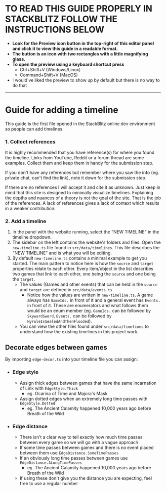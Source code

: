 # **TO READ THIS GUIDE PROPERLY IN STACKBLITZ FOLLOW THE INSTRUCTIONS BELOW**

- **Look for the Preview icon button in the top-right of this editor panel and click it to view this guide in a readable format.**
- **The button is an icon with two rectangles with a little magnifying glass.**
- **To open the preview using a keyboard shortcut press**
  -  Ctrl+Shift+V (Windows/Linux)
  -  Command+Shift+V (MacOS)
- I would've liked the preview to show up by default but there is no way to do that

---

# Guide for adding a timeline

This guide is the first file opened in the StackBlitz online dev environment so people can add timelines.

### 1. Collect references
It is highly recommended that you have reference(s) for where you found the timeline. Links from YouTube, Reddit or a forum thread are some examples.  Collect them and keep them in handy for the submission step. 

If you don't have any references but remember where you saw the info (eg. private chat, can't find the link), note it down for the submission step.

If there are no references I will accept it and cite it as unknown. Just keep in mind that this site is designed to minimally visualize timelines. Explaining the depths and nuances of a theory is not the goal of the site. That is the job of the references. A lack of references gives a lack of context which results in a weaker contribution.

### 2. Add a timeline

1. In the panel with the website running, select the "NEW TIMELINE" in the timeline dropdown.
2. The sidebar on the left contains the website's folders and files. Open the `new-timeline.ts` file found in `src/data/timelines`. This file describes the "NEW TIMELINE" and is what you will be editing.
3. By default `new-timeline.ts` contains a minimal example to get you started. The main pattern to notice here is how the `source` and `target` properties relate to each other. Every item/object in the list describes two games that link to each other, one being the `source` and one being the `target`.
   - The values (Games and other events) that can be held in the `source` and `target` are defined in `src/data/events.ts`
     - Notice how the values are written in `new-timeline.ts`. A game always has `GameIds.` in front of it and a general event has `Events.` in front of it. These are enumerators and what follows them would be an enum member (eg. `GameIds.` can be followed by `SkywardSword`, `Events.` can be followed by `HyruleIsSealedAndThenFlooded`).
   - You can view the other files found under `src/data/timelines` to understand how the existing timelines in this project work.
<!-- 2. Add a new `<your-timeline-name>.ts` file in the `/timelines` folder
1. A timeline is made of a list of  -->

## Decorate edges between games
By importing `edge-decor.ts` into your timeline file you can assign:
- ### Edge style
  - Assign thick edges between games that have the same incarnation of Link with `EdgeStyle.Thick`
    - eg. Ocarina of Time and Majora's Mask
  - Assign dotted edges when an extremely long time passes with `EdgeStyle.Dotted`
    - eg. The Ancient Calamity happened 10,000 years ago before Breath of the Wild
- ### Edge distance
  - There isn't a clear way to tell exactly how much time passes between every game so we will go with a vague approach
  - If some time passes between games and there is no event placed between them use `EdgeDistance.SomeTimePasses`
  - If an obviously long time passes between games use `EdgeDistance.ALongTimePasses`
    - eg. The Ancient Calamity happened 10,000 years ago before Breath of the Wild
  - If using these don't give you the distance you are expecting, feel free to use a regular number